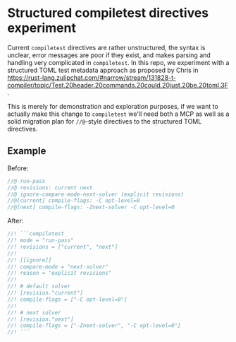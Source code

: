 # Structured compiletest directives experiment

Current `compiletest` directives are rather unstructured, the syntax is unclear,
error messages are poor if they exist, and makes parsing and handling very
complicated in `compiletest`. In this repo, we experiment with a structured TOML
test metadata approach as proposed by Chris in
<https://rust-lang.zulipchat.com/#narrow/stream/131828-t-compiler/topic/Test.20header.20commands.20could.20just.20be.20toml.3F>.

This is merely for demonstration and exploration purposes, if we want to
actually make this change to `compiletest` we'll need both a MCP as well as a
solid migration plan for `//@`-style directives to the structured TOML
directives.

## Example

Before:

```rs
//@ run-pass
//@ revisions: current next
//@ ignore-compare-mode-next-solver (explicit revisions)
//@[current] compile-flags: -C opt-level=0
//@[next] compile-flags: -Znext-solver -C opt-level=0
```

After:

````rs
//! ```compiletest
//! mode = "run-pass"
//! revisions = ["current", "next"]
//!
//! [[ignore]]
//! compare-mode = "next-solver"
//! reason = "explicit revisions"
//!
//! # default solver
//! [revision."current"]
//! compile-flags = ["-C opt-level=0"]
//!
//! # next solver
//! [revision."next"]
//! compile-flags = ["-Znext-solver", "-C opt-level=0"]
//! ```
````
